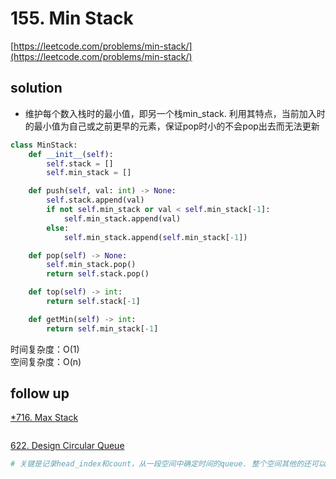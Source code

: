 # 155. Min Stack

[https://leetcode.com/problems/min-stack/](https://leetcode.com/problems/min-stack/)

## solution

- 维护每个数入栈时的最小值，即另一个栈min_stack. 利用其特点，当前加入时的最小值为自己或之前更早的元素，保证pop时小的不会pop出去而无法更新

```python
class MinStack:
    def __init__(self):
        self.stack = []
        self.min_stack = []

    def push(self, val: int) -> None:
        self.stack.append(val)
        if not self.min_stack or val < self.min_stack[-1]:
            self.min_stack.append(val)
        else:
            self.min_stack.append(self.min_stack[-1])

    def pop(self) -> None:
        self.min_stack.pop()
        return self.stack.pop()

    def top(self) -> int:
        return self.stack[-1]

    def getMin(self) -> int:
        return self.min_stack[-1]
```

时间复杂度：O(1) <br>
空间复杂度：O(n)

## follow up

[\*716. Max Stack](https://leetcode.com/problems/max-stack/)

```python

```

[622. Design Circular Queue](https://leetcode.com/problems/design-circular-queue/description/)

```python
# 关键是记录head_index和count，从一段空间中确定时间的queue. 整个空间其他的还可以记录

```

